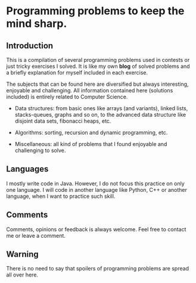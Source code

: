 # Programming problems to keep the mind sharp.

## Introduction
This is a compilation of several programming problems used in contests or just tricky exercises I solved. It is like my own **blog**  of solved problems and a briefly explanation for myself included in each exercise.

The subjects that can be found here are diversified but always interesting, enjoyable and challenging. All information contained here (solutions included) is entirely related to Computer Science.

- Data structures: from basic ones like arrays (and variants), linked lists, stacks-queues, graphs and so on, to the advanced data structure like disjoint data sets, fibonacci heaps, etc.

- Algorithms: sorting, recursion and dynamic programming, etc.

- Miscellaneous: all kind of problems that I found enjoyable and challenging to solve.

## Languages
I mostly write code in Java. However, I do not focus this practice on only one language. I will code in another language like Python, C++ or another language, when I want to practice such skill.

## Comments
Comments, opinions or feedback is always welcome. Feel free to contact me or leave a comment.

## Warning
There is no need to say that spoilers of programming problems are spread all over here.